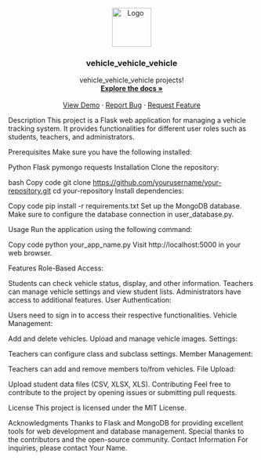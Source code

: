 <br />
<div align="center">
  <a href="https://github.com/knixnkk/vehicle_vehicle_vehicle/">
    <img src="https://cdn.discordapp.com/attachments/1164683570355388497/1199926226706501632/vec.png?ex=65c45161&is=65b1dc61&hm=42e6d20e4f54f032c042532358822bc2e2493b1b4e7129bc52115fdf2b66c33a&" alt="Logo" width="80" height="80">
  </a>

  <h3 align="center">vehicle_vehicle_vehicle</h3>

  <p align="center">
    vehicle_vehicle_vehicle projects!
    <br />
    <a href="https://github.com/knixnkk/vehicle_vehicle_vehicle/"><strong>Explore the docs »</strong></a>
    <br />
    <br />
    <a href="https://github.com/knixnkk/vehicle_vehicle_vehicle/">View Demo</a>
    ·
    <a href="https://github.com/knixnkk/vehicle_vehicle_vehicle/issues">Report Bug</a>
    ·
    <a href="https://github.com/knixnkk/vehicle_vehicle_vehicle/issues">Request Feature</a>
  </p>
</div>



Description
This project is a Flask web application for managing a vehicle tracking system. It provides functionalities for different user roles such as students, teachers, and administrators.

Prerequisites
Make sure you have the following installed:

Python
Flask
pymongo
requests
Installation
Clone the repository:

bash
Copy code
git clone https://github.com/yourusername/your-repository.git
cd your-repository
Install dependencies:

Copy code
pip install -r requirements.txt
Set up the MongoDB database. Make sure to configure the database connection in user_database.py.

Usage
Run the application using the following command:

Copy code
python your_app_name.py
Visit http://localhost:5000 in your web browser.

Features
Role-Based Access:

Students can check vehicle status, display, and other information.
Teachers can manage vehicle settings and view student lists.
Administrators have access to additional features.
User Authentication:

Users need to sign in to access their respective functionalities.
Vehicle Management:

Add and delete vehicles.
Upload and manage vehicle images.
Settings:

Teachers can configure class and subclass settings.
Member Management:

Teachers can add and remove members to/from vehicles.
File Upload:

Upload student data files (CSV, XLSX, XLS).
Contributing
Feel free to contribute to the project by opening issues or submitting pull requests.

License
This project is licensed under the MIT License.

Acknowledgments
Thanks to Flask and MongoDB for providing excellent tools for web development and database management.
Special thanks to the contributors and the open-source community.
Contact Information
For inquiries, please contact Your Name.

<!-- MARKDOWN LINKS & IMAGES -->
<!-- https://www.markdownguide.org/basic-syntax/#reference-style-links -->
[contributors-shield]: https://img.shields.io/github/contributors/othneildrew/Best-README-Template.svg?style=for-the-badge
[contributors-url]: https://github.com/othneildrew/Best-README-Template/graphs/contributors
[forks-shield]: https://img.shields.io/github/forks/othneildrew/Best-README-Template.svg?style=for-the-badge
[forks-url]: https://github.com/othneildrew/Best-README-Template/network/members
[stars-shield]: https://img.shields.io/github/stars/othneildrew/Best-README-Template.svg?style=for-the-badge
[stars-url]: https://github.com/othneildrew/Best-README-Template/stargazers
[issues-shield]: https://img.shields.io/github/issues/othneildrew/Best-README-Template.svg?style=for-the-badge
[issues-url]: https://github.com/othneildrew/Best-README-Template/issues
[license-shield]: https://img.shields.io/github/license/othneildrew/Best-README-Template.svg?style=for-the-badge
[license-url]: https://github.com/othneildrew/Best-README-Template/blob/master/LICENSE.txt
[linkedin-shield]: https://img.shields.io/badge/-LinkedIn-black.svg?style=for-the-badge&logo=linkedin&colorB=555
[linkedin-url]: https://linkedin.com/in/othneildrew
[product-screenshot]: images/screenshot.png
[Next.js]: https://img.shields.io/badge/next.js-000000?style=for-the-badge&logo=nextdotjs&logoColor=white
[Next-url]: https://nextjs.org/
[React.js]: https://img.shields.io/badge/React-20232A?style=for-the-badge&logo=react&logoColor=61DAFB
[React-url]: https://reactjs.org/
[Vue.js]: https://img.shields.io/badge/Vue.js-35495E?style=for-the-badge&logo=vuedotjs&logoColor=4FC08D
[Vue-url]: https://vuejs.org/
[Angular.io]: https://img.shields.io/badge/Angular-DD0031?style=for-the-badge&logo=angular&logoColor=white
[Angular-url]: https://angular.io/
[Svelte.dev]: https://img.shields.io/badge/Svelte-4A4A55?style=for-the-badge&logo=svelte&logoColor=FF3E00
[Svelte-url]: https://svelte.dev/
[Laravel.com]: https://img.shields.io/badge/Laravel-FF2D20?style=for-the-badge&logo=laravel&logoColor=white
[Laravel-url]: https://laravel.com
[Bootstrap.com]: https://img.shields.io/badge/Bootstrap-563D7C?style=for-the-badge&logo=bootstrap&logoColor=white
[Bootstrap-url]: https://getbootstrap.com
[JQuery.com]: https://img.shields.io/badge/jQuery-0769AD?style=for-the-badge&logo=jquery&logoColor=white
[JQuery-url]: https://jquery.com 
